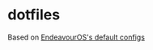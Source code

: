 # dotfiles

Based on [EndeavourOS's default configs](https://github.com/endeavouros-team/endeavouros-i3wm-setup)
